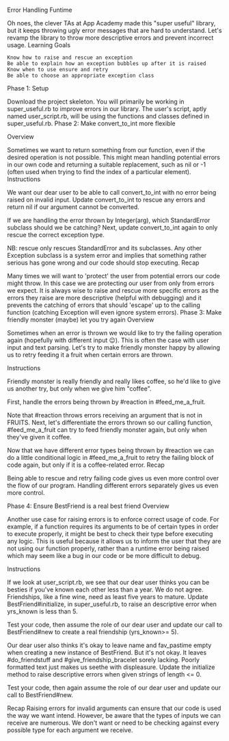 Error Handling Funtime

Oh noes, the clever TAs at App Academy made this "super useful" library, but it keeps throwing ugly error messages that are hard to understand. Let's revamp the library to throw more descriptive errors and prevent incorrect usage.
Learning Goals

    Know how to raise and rescue an exception
    Be able to explain how an exception bubbles up after it is raised
    Know when to use ensure and retry
    Be able to choose an appropriate exception class

Phase 1: Setup

Download the project skeleton. You will primarily be working in super_useful.rb to improve errors in our library. The user's script, aptly named user_script.rb, will be using the functions and classes defined in super_useful.rb.
Phase 2: Make convert_to_int more flexible

Overview

Sometimes we want to return something from our function, even if the desired operation is not possible. This might mean handling potential errors in our own code and returning a suitable replacement, such as nil or -1 (often used when trying to find the index of a particular element).
Instructions

We want our dear user to be able to call convert_to_int with no error being raised on invalid input. Update convert_to_int to rescue any errors and return nil if our argument cannot be converted.

If we are handling the error thrown by Integer(arg), which StandardError subclass should we be catching? Next, update convert_to_int again to only rescue the correct exception type.

NB: rescue only rescues StandardError and its subclasses. Any other Exception subclass is a system error and implies that something rather serious has gone wrong and our code should stop executing.
Recap

Many times we will want to 'protect' the user from potential errors our code might throw. In this case we are protecting our user from only from errors we expect. It is always wise to raise and rescue more specific errors as the errors they raise are more descriptive (helpful with debugging) and it prevents the catching of errors that should 'escape' up to the calling function (catching Exception will even ignore system errors).
Phase 3: Make friendly monster (maybe) let you try again
Overview

Sometimes when an error is thrown we would like to try the failing operation again (hopefully with different input :wink:). This is often the case with user input and text parsing. Let's try to make friendly monster happy by allowing us to retry feeding it a fruit when certain errors are thrown.

Instructions

Friendly monster is really friendly and really likes coffee, so he'd like to give us another try, but only when we give him "coffee".

First, handle the errors being thrown by #reaction in #feed_me_a_fruit.

Note that #reaction throws errors receiving an argument that is not in FRUITS. Next, let's differentiate the errors thrown so our calling function, #feed_me_a_fruit can try to feed friendly monster again, but only when they've given it coffee.

Now that we have different error types being thrown by #reaction we can do a little conditional logic in #feed_me_a_fruit to retry the failing block of code again, but only if it is a coffee-related error.
Recap

Being able to rescue and retry failing code gives us even more control over the flow of our program. Handling different errors separately gives us even more control.

Phase 4: Ensure BestFriend is a real best friend
Overview

Another use case for raising errors is to enforce correct usage of code. For example, if a function requires its arguments to be of certain types in order to execute properly, it might be best to check their type before executing any logic. This is useful because it allows us to inform the user that they are not using our function properly, rather than a runtime error being raised which may seem like a bug in our code or be more difficult to debug.

Instructions

If we look at user_script.rb, we see that our dear user thinks you can be besties if you've known each other less than a year. We do not agree. Friendships, like a fine wine, need as least five years to mature. Update BestFriend#initialize, in super_useful.rb, to raise an descriptive error when yrs_known is less than 5.

Test your code, then assume the role of our dear user and update our call to BestFriend#new to create a real friendship (yrs_known>= 5).

Our dear user also thinks it's okay to leave name and fav_pastime empty when creating a new instance of BestFriend. But it's not okay. It leaves #do_friendstuff and #give_friendship_bracelet sorely lacking. Poorly formatted text just makes us seethe with displeasure. Update the initialize method to raise descriptive errors when given strings of length <= 0.

Test your code, then again assume the role of our dear user and update our call to BestFriend#new.

Recap
Raising errors for invalid arguments can ensure that our code is used the way we want intend. However, be aware that the types of inputs we can receive are numerous. We don't want or need to be checking against every possible type for each argument we receive.